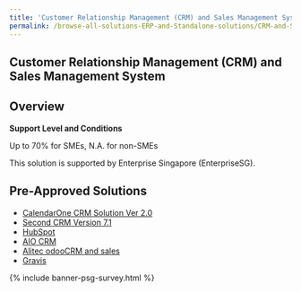 ```yaml
---
title: 'Customer Relationship Management (CRM) and Sales Management System'
permalink: /browse-all-solutions-ERP-and-Standalone-solutions/CRM-and-Sales-Mgmt-System
---
```


## Customer Relationship Management (CRM) and Sales Management System
## Overview

**Support Level and Conditions**

Up to 70% for SMEs, N.A. for non-SMEs

This solution is supported by Enterprise Singapore (EnterpriseSG).

## Pre-Approved Solutions

- <a href='/productivity-solutions-grant/solutionrepo/solution255' target='_blank'>CalendarOne CRM Solution Ver 2.0</a><br>
- <a href='/productivity-solutions-grant/solutionrepo/solution1861' target='_blank'>Second CRM Version 7.1</a><br>
- <a href='/productivity-solutions-grant/solutionrepo/solution2398' target='_blank'>HubSpot</a><br>
- <a href='/productivity-solutions-grant/solutionrepo/solution2464' target='_blank'>AIO CRM</a><br>
- <a href='/productivity-solutions-grant/solutionrepo/solution2572' target='_blank'>Alitec odooCRM and sales</a><br>
- <a href='/productivity-solutions-grant/solutionrepo/solution2963' target='_blank'>Gravis</a><br>

{% include banner-psg-survey.html %}
